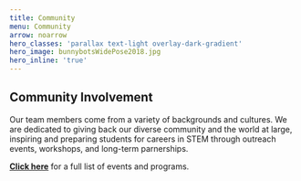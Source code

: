 ```yaml
---
title: Community
menu: Community
arrow: noarrow
hero_classes: 'parallax text-light overlay-dark-gradient'
hero_image: bunnybotsWidePose2018.jpg
hero_inline: 'true'
---
```


## **Community Involvement**

Our team members come from a variety of backgrounds and cultures. We are dedicated to giving back our diverse community and the world at large, inspiring and preparing students for careers in STEM through outreach events, workshops, and long-term parnerships.

**[Click here](/community)** for a full list of events and programs.
